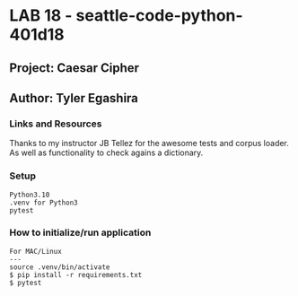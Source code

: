 # LAB 18 - seattle-code-python-401d18

## Project: Caesar Cipher

## Author: Tyler Egashira

### Links and Resources

  Thanks to my instructor JB Tellez for the awesome tests and corpus loader. As well as functionality to check agains a dictionary.

### Setup

    Python3.10
    .venv for Python3
    pytest

### How to initialize/run application

    For MAC/Linux
    ---
    source .venv/bin/activate
    $ pip install -r requirements.txt
    $ pytest
    
    

